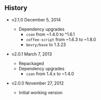 ## History

- v2.1.0 December 5, 2014
	- Dependency upgrades
		- `cson` from ~1.4.0 to ^1.6.1
		- `coffee-script` from ~1.6.3 to ~1.8.0
		- `bevry/base` to 1.3.23

- v2.0.1 March 7, 2013
	- Repackaged
	- Dependency upgrades
		- `cson` from 1.4.x to ~1.4.0

- v2.0.0 November 27, 2012
	- Initial working version
